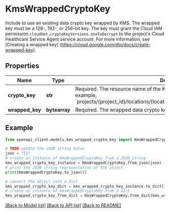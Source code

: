 # KmsWrappedCryptoKey

Include to use an existing data crypto key wrapped by KMS. The wrapped key must be a 128-, 192-, or 256-bit key. The key must grant the Cloud IAM permission `cloudkms.cryptoKeyVersions.useToDecrypt` to the project's Cloud Healthcare Service Agent service account. For more information, see [Creating a wrapped key] (https://cloud.google.com/dlp/docs/create-wrapped-key).

## Properties

Name | Type | Description | Notes
------------ | ------------- | ------------- | -------------
**crypto_key** | **str** | Required. The resource name of the KMS CryptoKey to use for unwrapping. For example, &#x60;projects/{project_id}/locations/{location_id}/keyRings/{keyring}/cryptoKeys/{key}&#x60;. | [optional] 
**wrapped_key** | **bytearray** | Required. The wrapped data crypto key. | [optional] 

## Example

```python
from openapi_client.models.kms_wrapped_crypto_key import KmsWrappedCryptoKey

# TODO update the JSON string below
json = "{}"
# create an instance of KmsWrappedCryptoKey from a JSON string
kms_wrapped_crypto_key_instance = KmsWrappedCryptoKey.from_json(json)
# print the JSON string representation of the object
print(KmsWrappedCryptoKey.to_json())

# convert the object into a dict
kms_wrapped_crypto_key_dict = kms_wrapped_crypto_key_instance.to_dict()
# create an instance of KmsWrappedCryptoKey from a dict
kms_wrapped_crypto_key_from_dict = KmsWrappedCryptoKey.from_dict(kms_wrapped_crypto_key_dict)
```
[[Back to Model list]](../README.md#documentation-for-models) [[Back to API list]](../README.md#documentation-for-api-endpoints) [[Back to README]](../README.md)


